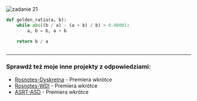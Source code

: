 <picture>
  <source srcset="../../srt/zbior_zadan/21.png" media="(prefers-color-scheme: light)">
  <source srcset="../../srt/zbior_zadan/black_21.png" media="(prefers-color-scheme: dark)">
  <img src="../../srt/zbior_zadan/black_21.png" alt="zadanie 21">
</picture>

```python
def golden_ratio(a, b):
    while abs((b / a) - (a + b) / b) > 0.00001:
        a, b = b, a + b

    return b / a



```

---
### Sprawdź też moje inne projekty z odpowiedziami:
- [Rosnotes-Dyskretna](https://github.com/kamilGie/Rosnotes-Dyskretna) - Premiera wkrótce
- [Rosnotes-WDI](https://github.com/kamilGie/Rosnotes-WDI) - Premiera wkrótce
- [ASRT-ASD](https://github.com/kamilGie/Rosnotes-Dyskretna) - Premiera wkrótce
